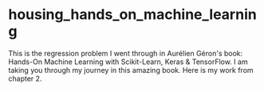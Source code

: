# housing_hands_on_machine_learning
This is the regression problem I went through in Aurélien Géron's book:
Hands-On Machine Learning with Scikit-Learn, Keras & TensorFlow.
I am taking you through my journey in this amazing book. 
Here is my work from chapter 2.
